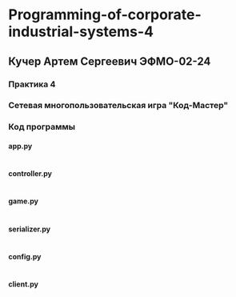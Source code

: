 # Programming-of-corporate-industrial-systems-4
## Кучер Артем Сергеевич ЭФМО-02-24
### Практика 4
### Сетевая многопользовательская игра "Код-Мастер"

### Код программы
#### app.py
```
```

#### controller.py
```
```

#### game.py
```
```

#### serializer.py
```
```

#### config.py
```
```

#### client.py
```
```
